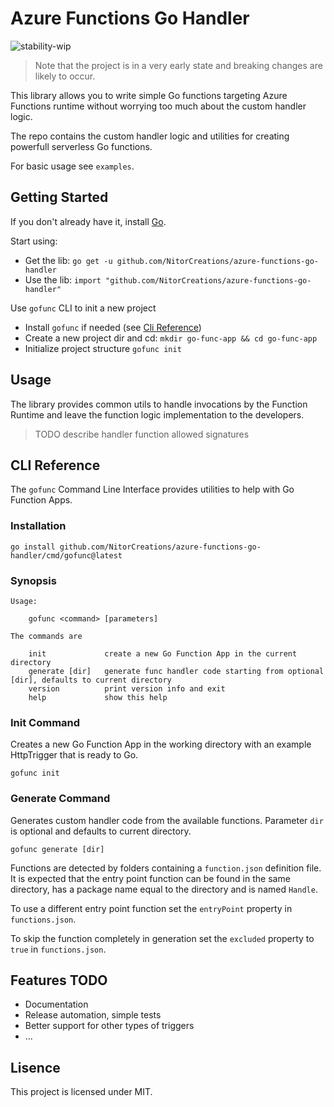 # Azure Functions Go Handler

![stability-wip](https://img.shields.io/badge/stability-wip-lightgrey.svg)

> Note that the project is in a very early state and breaking changes are likely to occur.

This library allows you to write simple Go functions targeting Azure Functions
runtime without worrying too much about the custom handler logic.

The repo contains the custom handler logic and utilities for creating powerfull
serverless Go functions.

For basic usage see `examples`.

## Getting Started

If you don't already have it, install [Go](https://go.dev/dl/).

Start using:

- Get the lib: `go get -u github.com/NitorCreations/azure-functions-go-handler`
- Use the lib: `import "github.com/NitorCreations/azure-functions-go-handler"`

Use `gofunc` CLI to init a new project

- Install `gofunc` if needed (see [Cli Reference](#cli-reference))
- Create a new project dir and cd: `mkdir go-func-app && cd go-func-app`
- Initialize project structure `gofunc init`

## Usage

The library provides common utils to handle invocations by the Function Runtime and leave the function logic implementation to the developers.

> TODO describe handler function allowed signatures

## CLI Reference

The `gofunc` Command Line Interface provides utilities to help with Go Function Apps.

### Installation

```shell
go install github.com/NitorCreations/azure-functions-go-handler/cmd/gofunc@latest
```

### Synopsis

```
Usage:

    gofunc <command> [parameters]

The commands are

    init             create a new Go Function App in the current directory
    generate [dir]   generate func handler code starting from optional [dir], defaults to current directory
    version          print version info and exit
    help             show this help
```

### Init Command

Creates a new Go Function App in the working directory with an example HttpTrigger that is ready to Go.

```shell
gofunc init
```

### Generate Command

Generates custom handler code from the available functions. Parameter `dir` is optional and defaults to current directory.

```
gofunc generate [dir]
```

Functions are detected by folders containing a `function.json` definition file.
It is expected that the entry point function can be found in the same directory, has a package name equal to the directory and is named `Handle`.

To use a different entry point function set the `entryPoint` property in `functions.json`.

To skip the function completely in generation set the `excluded` property to `true` in `functions.json`.

## Features TODO

- Documentation
- Release automation, simple tests
- Better support for other types of triggers
- ...

## Lisence

This project is licensed under MIT.
